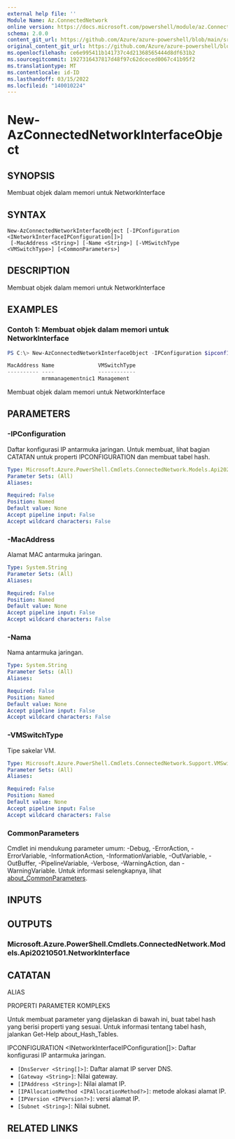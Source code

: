 ```yaml
---
external help file: ''
Module Name: Az.ConnectedNetwork
online version: https://docs.microsoft.com/powershell/module/az.ConnectedNetwork/new-AzConnectedNetworkInterfaceObject
schema: 2.0.0
content_git_url: https://github.com/Azure/azure-powershell/blob/main/src/ConnectedNetwork/help/New-AzConnectedNetworkInterfaceObject.md
original_content_git_url: https://github.com/Azure/azure-powershell/blob/main/src/ConnectedNetwork/help/New-AzConnectedNetworkInterfaceObject.md
ms.openlocfilehash: ce6e995411b141737c4d21368565444d8df631b2
ms.sourcegitcommit: 1927316437817d48f97c62dceced0067c41b95f2
ms.translationtype: MT
ms.contentlocale: id-ID
ms.lasthandoff: 03/15/2022
ms.locfileid: "140010224"
---
```

# New-AzConnectedNetworkInterfaceObject

## SYNOPSIS
Membuat objek dalam memori untuk NetworkInterface

## SYNTAX

```
New-AzConnectedNetworkInterfaceObject [-IPConfiguration <INetworkInterfaceIPConfiguration[]>]
 [-MacAddress <String>] [-Name <String>] [-VMSwitchType <VMSwitchType>] [<CommonParameters>]
```

## DESCRIPTION
Membuat objek dalam memori untuk NetworkInterface

## EXAMPLES

### Contoh 1: Membuat objek dalam memori untuk NetworkInterface
```powershell
PS C:\> New-AzConnectedNetworkInterfaceObject -IPConfiguration $ipconf1 -Name "mrmmanagementnic1" -VMSwitchType "Management"

MacAddress Name              VMSwitchType
---------- ----              ------------
           mrmmanagementnic1 Management
```

Membuat objek dalam memori untuk NetworkInterface

## PARAMETERS

### -IPConfiguration
Daftar konfigurasi IP antarmuka jaringan.
Untuk membuat, lihat bagian CATATAN untuk properti IPCONFIGURATION dan membuat tabel hash.

```yaml
Type: Microsoft.Azure.PowerShell.Cmdlets.ConnectedNetwork.Models.Api20210501.INetworkInterfaceIPConfiguration[]
Parameter Sets: (All)
Aliases:

Required: False
Position: Named
Default value: None
Accept pipeline input: False
Accept wildcard characters: False
```

### -MacAddress
Alamat MAC antarmuka jaringan.

```yaml
Type: System.String
Parameter Sets: (All)
Aliases:

Required: False
Position: Named
Default value: None
Accept pipeline input: False
Accept wildcard characters: False
```

### -Nama
Nama antarmuka jaringan.

```yaml
Type: System.String
Parameter Sets: (All)
Aliases:

Required: False
Position: Named
Default value: None
Accept pipeline input: False
Accept wildcard characters: False
```

### -VMSwitchType
Tipe sakelar VM.

```yaml
Type: Microsoft.Azure.PowerShell.Cmdlets.ConnectedNetwork.Support.VMSwitchType
Parameter Sets: (All)
Aliases:

Required: False
Position: Named
Default value: None
Accept pipeline input: False
Accept wildcard characters: False
```

### CommonParameters
Cmdlet ini mendukung parameter umum: -Debug, -ErrorAction, -ErrorVariable, -InformationAction, -InformationVariable, -OutVariable, -OutBuffer, -PipelineVariable, -Verbose, -WarningAction, dan -WarningVariable. Untuk informasi selengkapnya, lihat [about_CommonParameters](http://go.microsoft.com/fwlink/?LinkID=113216).

## INPUTS

## OUTPUTS

### Microsoft.Azure.PowerShell.Cmdlets.ConnectedNetwork.Models.Api20210501.NetworkInterface

## CATATAN

ALIAS

PROPERTI PARAMETER KOMPLEKS

Untuk membuat parameter yang dijelaskan di bawah ini, buat tabel hash yang berisi properti yang sesuai. Untuk informasi tentang tabel hash, jalankan Get-Help about_Hash_Tables.


IPCONFIGURATION <INetworkInterfaceIPConfiguration[]>: Daftar konfigurasi IP antarmuka jaringan.
  - `[DnsServer <String[]>]`: Daftar alamat IP server DNS.
  - `[Gateway <String>]`: Nilai gateway.
  - `[IPAddress <String>]`: Nilai alamat IP.
  - `[IPAllocationMethod <IPAllocationMethod?>]`: metode alokasi alamat IP.
  - `[IPVersion <IPVersion?>]`: versi alamat IP.
  - `[Subnet <String>]`: Nilai subnet.

## RELATED LINKS

